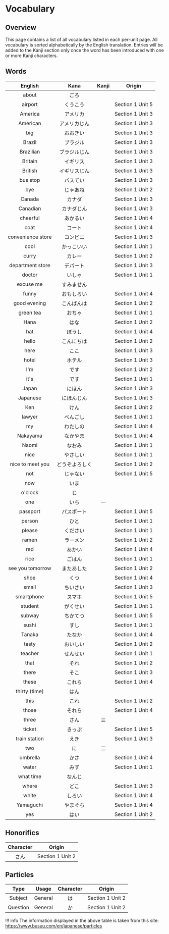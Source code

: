 # Vocabulary
## Overview
This page contains a list of all vocabulary listed in each per-unit page.
All vocabulary is sorted alphabetically by the English translation. Entries
will be added to the Kanji section only once the word has been introduced with
one or more Kanji characters.

## Words
| English | Kana | Kanji | Origin |
|:-------:|:----:|:-----:|:------:|
| about | ごろ | | | Section 1 Unit 5 |
| airport | くうこう | | Section 1 Unit 5 |
| America | アメリカ | | Section 1 Unit 3 |
| American | アメリカじん | | Section 1 Unit 3 |
| big | おおきい | | Section 1 Unit 3 |
| Brazil | ブラジル | | Section 1 Unit 3 |
| Brazilian | ブラジルじん | | Section 1 Unit 3 |
| Britain | イギリス | | Section 1 Unit 3 |
| British | イギリスじん | | Section 1 Unit 3 |
| bus stop | バスてい | | Section 1 Unit 3 |
| bye | じゃあね | | Section 1 Unit 2 |
| Canada | カナダ | | Section 1 Unit 3 |
| Canadian | カナダじん | | Section 1 Unit 3 |
| cheerful | あかるい | | Section 1 Unit 4 |
| coat | コート | | Section 1 Unit 4 |
| convenience store | コンビニ | | Section 1 Unit 3 |
| cool | かっこいい | | Section 1 Unit 1 |
| curry | カレー | | Section 1 Unit 2 |
| department store | デパート | | Section 1 Unit 3 |
| doctor | いしゃ | | Section 1 Unit 1 |
| excuse me | すみません | | | Section 1 Unit 5 |
| funny | おもしろい | | Section 1 Unit 4 |
| good evening | こんばんは | | Section 1 Unit 2 |
| green tea | おちゃ | | Section 1 Unit 1 |
| Hana | はな | | Section 1 Unit 2 |
| hat | ぼうし | | Section 1 Unit 4 |
| hello | こんにちは | | Section 1 Unit 2 |
| here | ここ | | Section 1 Unit 3 |
| hotel | ホテル | | Section 1 Unit 3 |
| I'm | です | | Section 1 Unit 2 |
| it's | です | | Section 1 Unit 1 |
| Japan | にほん | | Section 1 Unit 3 |
| Japanese | にほんじん | | Section 1 Unit 3 |
| Ken | けん | | Section 1 Unit 2 |
| lawyer | べんごし | | Section 1 Unit 1 |
| my | わたしの | | Section 1 Unit 4 |
| Nakayama | なかやま | | Section 1 Unit 4 |
| Naomi | なおみ | | Section 1 Unit 1 |
| nice | やさしい | | Section 1 Unit 1 |
| nice to meet you | どうぞよろしく | | Section 1 Unit 2 |
| not | じゃない | | Section 1 Unit 5 |
| now | いま | | | Section 1 Unit 5 |
| o'clock | じ | | | Section 1 Unit 5 |
| one | いち | 一 | | Section 1 Unit 5 |
| passport | パスポート | | Section 1 Unit 5 |
| person | ひと | | Section 1 Unit 1 |
| please | ください | | Section 1 Unit 1 |
| ramen | ラーメン | | Section 1 Unit 2 |
| red | あかい | | Section 1 Unit 4 |
| rice | ごはん | | Section 1 Unit 1 |
| see you tomorrow | またあした | | Section 1 Unit 2 |
| shoe | くつ | | Section 1 Unit 4 |
| small | ちいさい | | Section 1 Unit 3 |
| smartphone | スマホ | | Section 1 Unit 5 |
| student | がくせい | | Section 1 Unit 1 |
| subway | ちかてつ | | Section 1 Unit 5 |
| sushi | すし | | Section 1 Unit 1 |
| Tanaka | たなか | | Section 1 Unit 4 |
| tasty | おいしい | | Section 1 Unit 2 |
| teacher | せんせい | | Section 1 Unit 1 |
| that | それ | | Section 1 Unit 2 |
| there | そこ | | Section 1 Unit 3 |
| these | これら | | Section 1 Unit 4 |
| thirty (time) | はん | | | Section 1 Unit 5 |
| this | これ | | Section 1 Unit 2 |
| those | それら | | Section 1 Unit 4 |
| three | さん | 三 | | Section 1 Unit 5 |
| ticket | きっぷ | | Section 1 Unit 5 |
| train station | えき | | Section 1 Unit 3 |
| two | に | 二 | | Section 1 Unit 5 |
| umbrella | かさ | | Section 1 Unit 4 |
| water | みず | | Section 1 Unit 1 |
| what time | なんじ | | | Section 1 Unit 5 |
| where | どこ | | Section 1 Unit 3 |
| white | しろい | | Section 1 Unit 4 |
| Yamaguchi | やまぐち | | Section 1 Unit 4 |
| yes | はい | | Section 1 Unit 2 |


## Honorifics
| Character | Origin |
|:---------:|:------:|
| さん | Section 1 Unit 2 |


## Particles
| Type | Usage | Character | Origin |
|:----:|:-----:|:---------:|:------:|
| Subject | General | は | Section 1 Unit 2 |
| Question | General | か | Section 1 Unit 2 |

!!! info
    The information displayed in the above table is taken from this site:
    https://www.busuu.com/en/japanese/particles
